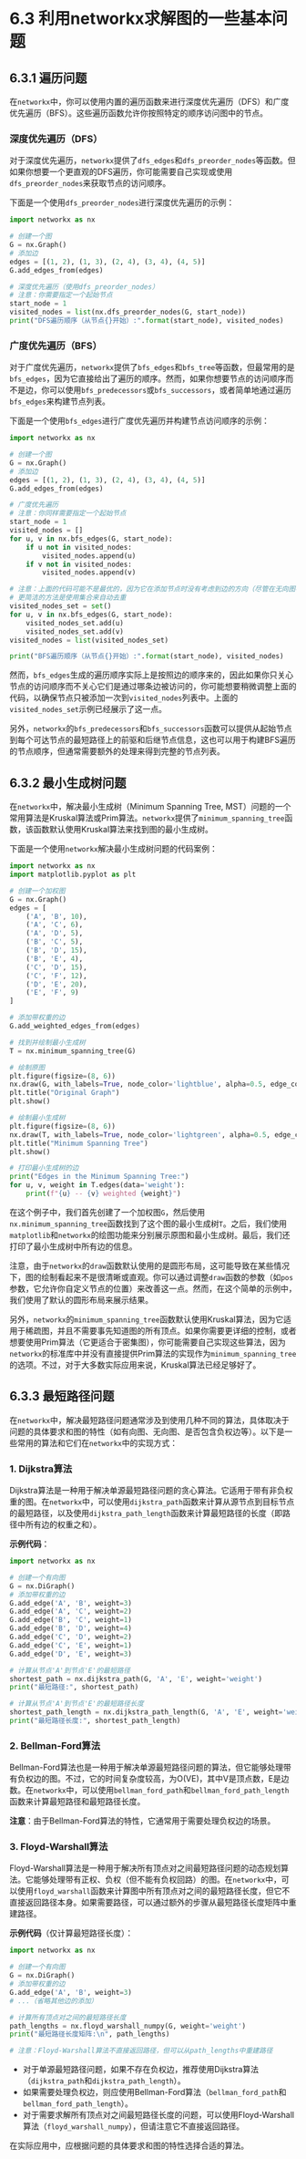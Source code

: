 # 6.3 利用networkx求解图的一些基本问题

## 6.3.1 遍历问题

在`networkx`中，你可以使用内置的遍历函数来进行深度优先遍历（DFS）和广度优先遍历（BFS）。这些遍历函数允许你按照特定的顺序访问图中的节点。

### 深度优先遍历（DFS）

对于深度优先遍历，`networkx`提供了`dfs_edges`和`dfs_preorder_nodes`等函数。但如果你想要一个更直观的DFS遍历，你可能需要自己实现或使用`dfs_preorder_nodes`来获取节点的访问顺序。

下面是一个使用`dfs_preorder_nodes`进行深度优先遍历的示例：

```python
import networkx as nx

# 创建一个图
G = nx.Graph()
# 添加边
edges = [(1, 2), (1, 3), (2, 4), (3, 4), (4, 5)]
G.add_edges_from(edges)

# 深度优先遍历（使用dfs_preorder_nodes）
# 注意：你需要指定一个起始节点
start_node = 1
visited_nodes = list(nx.dfs_preorder_nodes(G, start_node))
print("DFS遍历顺序（从节点{}开始）:".format(start_node), visited_nodes)
```

### 广度优先遍历（BFS）

对于广度优先遍历，`networkx`提供了`bfs_edges`和`bfs_tree`等函数，但最常用的是`bfs_edges`，因为它直接给出了遍历的顺序。然而，如果你想要节点的访问顺序而不是边，你可以使用`bfs_predecessors`或`bfs_successors`，或者简单地通过遍历`bfs_edges`来构建节点列表。

下面是一个使用`bfs_edges`进行广度优先遍历并构建节点访问顺序的示例：

```python
import networkx as nx

# 创建一个图
G = nx.Graph()
# 添加边
edges = [(1, 2), (1, 3), (2, 4), (3, 4), (4, 5)]
G.add_edges_from(edges)

# 广度优先遍历
# 注意：你同样需要指定一个起始节点
start_node = 1
visited_nodes = []
for u, v in nx.bfs_edges(G, start_node):
    if u not in visited_nodes:
        visited_nodes.append(u)
    if v not in visited_nodes:
        visited_nodes.append(v)

# 注意：上面的代码可能不是最优的，因为它在添加节点时没有考虑到边的方向（尽管在无向图中这没关系）
# 更简洁的方法是使用集合来自动去重
visited_nodes_set = set()
for u, v in nx.bfs_edges(G, start_node):
    visited_nodes_set.add(u)
    visited_nodes_set.add(v)
visited_nodes = list(visited_nodes_set)

print("BFS遍历顺序（从节点{}开始）:".format(start_node), visited_nodes)
```

然而，`bfs_edges`生成的遍历顺序实际上是按照边的顺序来的，因此如果你只关心节点的访问顺序而不关心它们是通过哪条边被访问的，你可能想要稍微调整上面的代码，以确保节点只被添加一次到`visited_nodes`列表中。上面的`visited_nodes_set`示例已经展示了这一点。

另外，`networkx`的`bfs_predecessors`和`bfs_successors`函数可以提供从起始节点到每个可达节点的最短路径上的前驱和后继节点信息，这也可以用于构建BFS遍历的节点顺序，但通常需要额外的处理来得到完整的节点列表。

## 6.3.2 最小生成树问题

在`networkx`中，解决最小生成树（Minimum Spanning Tree, MST）问题的一个常用算法是Kruskal算法或Prim算法。`networkx`提供了`minimum_spanning_tree`函数，该函数默认使用Kruskal算法来找到图的最小生成树。

下面是一个使用`networkx`解决最小生成树问题的代码案例：

```python
import networkx as nx
import matplotlib.pyplot as plt

# 创建一个加权图
G = nx.Graph()
edges = [
    ('A', 'B', 10),
    ('A', 'C', 6),
    ('A', 'D', 5),
    ('B', 'C', 5),
    ('B', 'D', 15),
    ('B', 'E', 4),
    ('C', 'D', 15),
    ('C', 'F', 12),
    ('D', 'E', 20),
    ('E', 'F', 9)
]

# 添加带权重的边
G.add_weighted_edges_from(edges)

# 找到并绘制最小生成树
T = nx.minimum_spanning_tree(G)

# 绘制原图
plt.figure(figsize=(8, 6))
nx.draw(G, with_labels=True, node_color='lightblue', alpha=0.5, edge_color='gray')
plt.title("Original Graph")
plt.show()

# 绘制最小生成树
plt.figure(figsize=(8, 6))
nx.draw(T, with_labels=True, node_color='lightgreen', alpha=0.5, edge_colors='red', width=2)
plt.title("Minimum Spanning Tree")
plt.show()

# 打印最小生成树的边
print("Edges in the Minimum Spanning Tree:")
for u, v, weight in T.edges(data='weight'):
    print(f"{u} -- {v} weighted {weight}")
```

在这个例子中，我们首先创建了一个加权图`G`，然后使用`nx.minimum_spanning_tree`函数找到了这个图的最小生成树`T`。之后，我们使用`matplotlib`和`networkx`的绘图功能来分别展示原图和最小生成树。最后，我们还打印了最小生成树中所有边的信息。

注意，由于`networkx`的`draw`函数默认使用的是圆形布局，这可能导致在某些情况下，图的绘制看起来不是很清晰或直观。你可以通过调整`draw`函数的参数（如`pos`参数，它允许你自定义节点的位置）来改善这一点。然而，在这个简单的示例中，我们使用了默认的圆形布局来展示结果。

另外，`networkx`的`minimum_spanning_tree`函数默认使用Kruskal算法，因为它适用于稀疏图，并且不需要事先知道图的所有顶点。如果你需要更详细的控制，或者想要使用Prim算法（它更适合于密集图），你可能需要自己实现这些算法，因为`networkx`的标准库中并没有直接提供Prim算法的实现作为`minimum_spanning_tree`的选项。不过，对于大多数实际应用来说，Kruskal算法已经足够好了。

## 6.3.3 最短路径问题

在`networkx`中，解决最短路径问题通常涉及到使用几种不同的算法，具体取决于问题的具体要求和图的特性（如有向图、无向图、是否包含负权边等）。以下是一些常用的算法和它们在`networkx`中的实现方式：

### 1. Dijkstra算法

Dijkstra算法是一种用于解决单源最短路径问题的贪心算法。它适用于带有非负权重的图。在`networkx`中，可以使用`dijkstra_path`函数来计算从源节点到目标节点的最短路径，以及使用`dijkstra_path_length`函数来计算最短路径的长度（即路径中所有边的权重之和）。

**示例代码**：

```python
import networkx as nx

# 创建一个有向图
G = nx.DiGraph()
# 添加带权重的边
G.add_edge('A', 'B', weight=3)
G.add_edge('A', 'C', weight=2)
G.add_edge('B', 'C', weight=1)
G.add_edge('B', 'D', weight=4)
G.add_edge('C', 'D', weight=2)
G.add_edge('C', 'E', weight=1)
G.add_edge('D', 'E', weight=3)

# 计算从节点'A'到节点'E'的最短路径
shortest_path = nx.dijkstra_path(G, 'A', 'E', weight='weight')
print("最短路径:", shortest_path)

# 计算从节点'A'到节点'E'的最短路径长度
shortest_path_length = nx.dijkstra_path_length(G, 'A', 'E', weight='weight')
print("最短路径长度:", shortest_path_length)
```

### 2. Bellman-Ford算法

Bellman-Ford算法也是一种用于解决单源最短路径问题的算法，但它能够处理带有负权边的图。不过，它的时间复杂度较高，为O(VE)，其中V是顶点数，E是边数。在`networkx`中，可以使用`bellman_ford_path`和`bellman_ford_path_length`函数来计算最短路径和最短路径长度。

**注意**：由于Bellman-Ford算法的特性，它通常用于需要处理负权边的场景。

### 3. Floyd-Warshall算法

Floyd-Warshall算法是一种用于解决所有顶点对之间最短路径问题的动态规划算法。它能够处理带有正权、负权（但不能有负权回路）的图。在`networkx`中，可以使用`floyd_warshall`函数来计算图中所有顶点对之间的最短路径长度，但它不直接返回路径本身。如果需要路径，可以通过额外的步骤从最短路径长度矩阵中重建路径。

**示例代码**（仅计算最短路径长度）：

```python
import networkx as nx

# 创建一个有向图
G = nx.DiGraph()
# 添加带权重的边
G.add_edge('A', 'B', weight=3)
# ...（省略其他边的添加）

# 计算所有顶点对之间的最短路径长度
path_lengths = nx.floyd_warshall_numpy(G, weight='weight')
print("最短路径长度矩阵:\n", path_lengths)

# 注意：Floyd-Warshall算法不直接返回路径，但可以从path_lengths中重建路径
```

- 对于单源最短路径问题，如果不存在负权边，推荐使用Dijkstra算法（`dijkstra_path`和`dijkstra_path_length`）。
- 如果需要处理负权边，则应使用Bellman-Ford算法（`bellman_ford_path`和`bellman_ford_path_length`）。
- 对于需要求解所有顶点对之间最短路径长度的问题，可以使用Floyd-Warshall算法（`floyd_warshall_numpy`），但请注意它不直接返回路径。

在实际应用中，应根据问题的具体要求和图的特性选择合适的算法。




